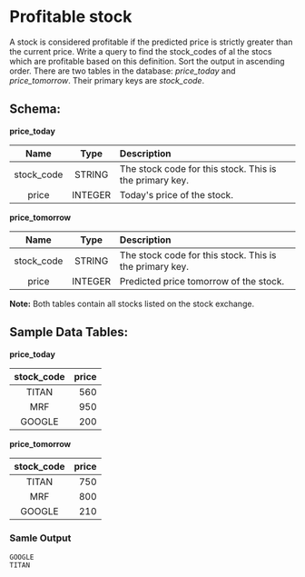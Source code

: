 # Profitable stock
A stock is considered profitable if the predicted price is strictly greater than the current price. Write a query to find the stock_codes of al the stocs which are profitable based on this definition. Sort the output in ascending order.
There are two tables in the database: _price\_today_ and _price_tomorrow_. Their primary keys are _stock\_code_.

## Schema:

**price_today**

| Name | Type | Description |
| :-: | :-: | :- |
| stock_code | STRING | The stock code for this stock. This is the primary key. |
| price | INTEGER | Today's price of the stock. |

**price_tomorrow**

| Name | Type | Description |
| :-: | :-: | :- |
| stock_code | STRING | The stock code for this stock. This is the primary key. |
| price | INTEGER | Predicted price tomorrow of the stock. |

**Note:** Both tables contain all stocks listed on the stock exchange.

## Sample Data Tables:

**price_today**

| stock_code | price |
| :-: | -: |
| TITAN | 560 |
| MRF | 950 |
| GOOGLE | 200 |

**price_tomorrow**

| stock_code | price |
| :-: | -: |
| TITAN | 750 |
| MRF | 800 |
| GOOGLE | 210 |

### Samle Output
```
GOOGLE
TITAN
```